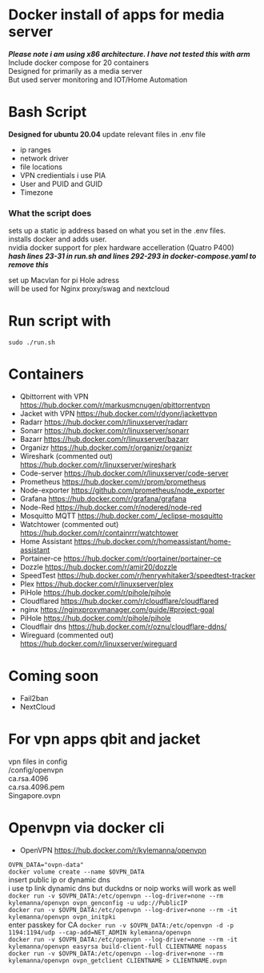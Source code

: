 # Docker install of apps for media server
***Please note i am using x86 architecture. I have not tested this with arm***<br />
Include docker compose for 20 containers <br />
Designed for primarily as a media server <br />
But used server monitoring and IOT/Home Automation <br />

# Bash Script 
**Designed for ubuntu 20.04**
update relevant files in .env file 
- ip ranges
- network driver
- file locations
- VPN credientials i use PIA
- User and PUID and GUID
- Timezone

### What the script does
sets up a static ip address based on what you set in the .env files.<br />
installs docker and adds user.<br />
nvidia docker support for plex hardware accelleration (Quatro P400)<br />
***hash lines 23-31 in run.sh and lines 292-293 in docker-compose.yaml to remove this***<br />

set up Macvlan for pi Hole adress<br />
will be used for Nginx proxy/swag and nextcloud<br />

# Run script with
```sudo ./run.sh```

# Containers
- Qbittorrent with VPN
https://hub.docker.com/r/markusmcnugen/qbittorrentvpn
- Jacket with VPN
https://hub.docker.com/r/dyonr/jackettvpn
- Radarr
https://hub.docker.com/r/linuxserver/radarr
- Sonarr
https://hub.docker.com/r/linuxserver/sonarr
- Bazarr
https://hub.docker.com/r/linuxserver/bazarr
- Organizr
https://hub.docker.com/r/organizr/organizr
- Wireshark (commented out)
https://hub.docker.com/r/linuxserver/wireshark
- Code-server
https://hub.docker.com/r/linuxserver/code-server
- Prometheus
https://hub.docker.com/r/prom/prometheus
- Node-exporter
https://github.com/prometheus/node_exporter
- Grafana
https://hub.docker.com/r/grafana/grafana
- Node-Red
https://hub.docker.com/r/nodered/node-red
- Mosquitto MQTT
https://hub.docker.com/_/eclipse-mosquitto
- Watchtower (commented out)
https://hub.docker.com/r/containrrr/watchtower
- Home Assistant
https://hub.docker.com/r/homeassistant/home-assistant
- Portainer-ce
https://hub.docker.com/r/portainer/portainer-ce
- Dozzle
https://hub.docker.com/r/amir20/dozzle
- SpeedTest
https://hub.docker.com/r/henrywhitaker3/speedtest-tracker
- Plex
https://hub.docker.com/r/linuxserver/plex
- PiHole
https://hub.docker.com/r/pihole/pihole
- Cloudflared
https://hub.docker.com/r/cloudflare/cloudflared
- nginx
https://nginxproxymanager.com/guide/#project-goal
- PiHole
https://hub.docker.com/r/pihole/pihole
- Cloudflair dns
https://hub.docker.com/r/oznu/cloudflare-ddns/
- Wireguard (commented out)
https://hub.docker.com/r/linuxserver/wireguard
# Coming soon
- Fail2ban
- NextCloud

# For vpn apps qbit and jacket
vpn files in config <br />
/config/openvpn <br />
ca.rsa.4096 <br />
ca.rsa.4096.pem <br />
Singapore.ovpn <br />

# Openvpn via docker cli
- OpenVPN
https://hub.docker.com/r/kylemanna/openvpn<br />

```OVPN_DATA="ovpn-data"```<br />
```docker volume create --name $OVPN_DATA```<br />
insert public ip or dynamic dns<br />
i use tp link dynamic dns but duckdns or noip works will work as well<br />
```docker run -v $OVPN_DATA:/etc/openvpn --log-driver=none --rm kylemanna/openvpn ovpn_genconfig -u udp://PublicIP```<br />
```docker run -v $OVPN_DATA:/etc/openvpn --log-driver=none --rm -it kylemanna/openvpn ovpn_initpki```<br />
enter passkey for CA
```docker run -v $OVPN_DATA:/etc/openvpn -d -p 1194:1194/udp --cap-add=NET_ADMIN kylemanna/openvpn```<br />
```docker run -v $OVPN_DATA:/etc/openvpn --log-driver=none --rm -it kylemanna/openvpn easyrsa build-client-full CLIENTNAME nopass```<br />
```docker run -v $OVPN_DATA:/etc/openvpn --log-driver=none --rm kylemanna/openvpn ovpn_getclient CLIENTNAME > CLIENTNAME.ovpn```<br />
